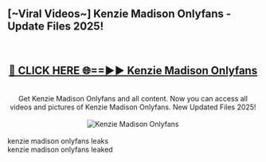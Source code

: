 <h2>[~Viral Videos~] Kenzie Madison Onlyfans - Update Files 2025!</h2>
<br>
<div align="center">
<h2><a href="https://betterlinks.top/A2PfLJ" rel="nofollow">🔴 CLICK HERE 🌐==►► Kenzie Madison Onlyfans</a></h2>
<br>
Get Kenzie Madison Onlyfans and all content. Now you can access all videos and pictures of Kenzie Madison Onlyfans. New Updated Files 2025!
<br>
<br>
<a href="https://betterlinks.top/A2PfLJ" rel="nofollow" data-target="animated-image.originalLink"><img src="https://i.ibb.co.com/WyWwxjT/player-gif2.gif" alt="Kenzie Madison Onlyfans" style="max-width: 100%; display: inline-block;" data-target="animated-image.originalImage"></a>
</div>
<br>
kenzie madison onlyfans leaks<br>
kenzie madison onlyfans leaked